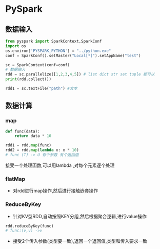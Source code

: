# PySpark

## 数据输入
```python
from pyspark import SparkContext,SparkConf
import os
os.environ['PYSPARK_PYTHON'] = "../python.exe"
conf = SparkConf().setMaster("Local[*]").setAppName("test")

sc = SparkContext(conf=conf)
# 数据输入
rdd = sc.parallelize([1,2,3,4,5]) # list dict str set tuple 都可以
print(rdd.collect())

rdd1 = sc.textFile("path") #文本
```
## 数据计算
### map
```python
def func(data):
    return data * 10

rdd1 = rdd.map(func)
rdd2 = rdd.map(lambda x: x * 10)
# func (T) -> U 有个参数 有个返回值
```
接受一个处理函数,可以用lambda ,对每个元素逐个处理
### flatMap
* 对rdd进行map操作,然后进行接触嵌套操作
### ReduceByKey
* 针对KV型RDD,自动按照KEY分组,然后根据聚合逻辑,进行value操作
```python
rdd.reduceByKey(func)
# func:(v,v) ->v
```
* 接受2个传入参数(类型要一致),返回一个返回值,类型和传入要求一致
